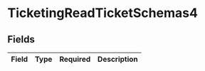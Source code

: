 # TicketingReadTicketSchemas4


## Fields

| Field       | Type        | Required    | Description |
| ----------- | ----------- | ----------- | ----------- |